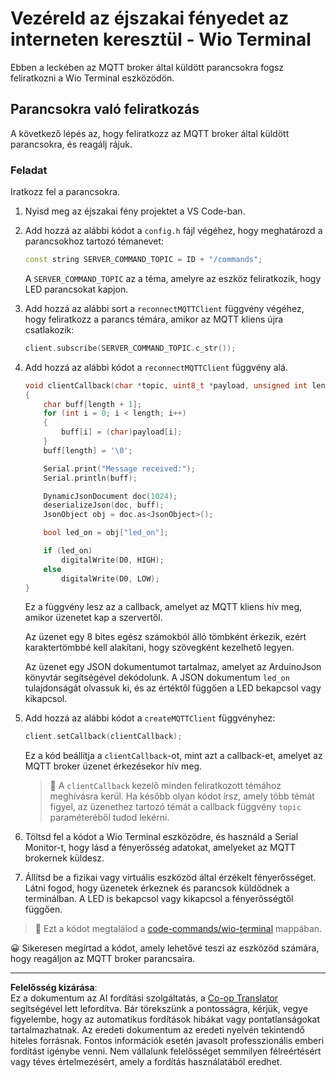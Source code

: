 <!--
CO_OP_TRANSLATOR_METADATA:
{
  "original_hash": "6754c915dae64ba70fcd5e52c37f3adf",
  "translation_date": "2025-08-27T22:11:05+00:00",
  "source_file": "1-getting-started/lessons/4-connect-internet/wio-terminal-commands.md",
  "language_code": "hu"
}
-->
# Vezéreld az éjszakai fényedet az interneten keresztül - Wio Terminal

Ebben a leckében az MQTT broker által küldött parancsokra fogsz feliratkozni a Wio Terminal eszközödön.

## Parancsokra való feliratkozás

A következő lépés az, hogy feliratkozz az MQTT broker által küldött parancsokra, és reagálj rájuk.

### Feladat

Iratkozz fel a parancsokra.

1. Nyisd meg az éjszakai fény projektet a VS Code-ban.

1. Add hozzá az alábbi kódot a `config.h` fájl végéhez, hogy meghatározd a parancsokhoz tartozó témanevet:

    ```cpp
    const string SERVER_COMMAND_TOPIC = ID + "/commands";
    ```

    A `SERVER_COMMAND_TOPIC` az a téma, amelyre az eszköz feliratkozik, hogy LED parancsokat kapjon.

1. Add hozzá az alábbi sort a `reconnectMQTTClient` függvény végéhez, hogy feliratkozz a parancs témára, amikor az MQTT kliens újra csatlakozik:

    ```cpp
    client.subscribe(SERVER_COMMAND_TOPIC.c_str());
    ```

1. Add hozzá az alábbi kódot a `reconnectMQTTClient` függvény alá.

    ```cpp
    void clientCallback(char *topic, uint8_t *payload, unsigned int length)
    {
        char buff[length + 1];
        for (int i = 0; i < length; i++)
        {
            buff[i] = (char)payload[i];
        }
        buff[length] = '\0';
    
        Serial.print("Message received:");
        Serial.println(buff);
    
        DynamicJsonDocument doc(1024);
        deserializeJson(doc, buff);
        JsonObject obj = doc.as<JsonObject>();
    
        bool led_on = obj["led_on"];
    
        if (led_on)
            digitalWrite(D0, HIGH);
        else
            digitalWrite(D0, LOW);
    }
    ```

    Ez a függvény lesz az a callback, amelyet az MQTT kliens hív meg, amikor üzenetet kap a szervertől.

    Az üzenet egy 8 bites egész számokból álló tömbként érkezik, ezért karaktertömbbé kell alakítani, hogy szövegként kezelhető legyen.

    Az üzenet egy JSON dokumentumot tartalmaz, amelyet az ArduinoJson könyvtár segítségével dekódolunk. A JSON dokumentum `led_on` tulajdonságát olvassuk ki, és az értéktől függően a LED bekapcsol vagy kikapcsol.

1. Add hozzá az alábbi kódot a `createMQTTClient` függvényhez:

    ```cpp
    client.setCallback(clientCallback);
    ```

    Ez a kód beállítja a `clientCallback`-ot, mint azt a callback-et, amelyet az MQTT broker üzenet érkezésekor hív meg.

    > 💁 A `clientCallback` kezelő minden feliratkozott témához meghívásra kerül. Ha később olyan kódot írsz, amely több témát figyel, az üzenethez tartozó témát a callback függvény `topic` paraméteréből tudod lekérni.

1. Töltsd fel a kódot a Wio Terminal eszközödre, és használd a Serial Monitor-t, hogy lásd a fényerősség adatokat, amelyeket az MQTT brokernek küldesz.

1. Állítsd be a fizikai vagy virtuális eszközöd által érzékelt fényerősséget. Látni fogod, hogy üzenetek érkeznek és parancsok küldődnek a terminálban. A LED is bekapcsol vagy kikapcsol a fényerősségtől függően.

> 💁 Ezt a kódot megtalálod a [code-commands/wio-terminal](../../../../../1-getting-started/lessons/4-connect-internet/code-commands/wio-terminal) mappában.

😀 Sikeresen megírtad a kódot, amely lehetővé teszi az eszközöd számára, hogy reagáljon az MQTT broker parancsaira.

---

**Felelősség kizárása**:  
Ez a dokumentum az AI fordítási szolgáltatás, a [Co-op Translator](https://github.com/Azure/co-op-translator) segítségével lett lefordítva. Bár törekszünk a pontosságra, kérjük, vegye figyelembe, hogy az automatikus fordítások hibákat vagy pontatlanságokat tartalmazhatnak. Az eredeti dokumentum az eredeti nyelvén tekintendő hiteles forrásnak. Fontos információk esetén javasolt professzionális emberi fordítást igénybe venni. Nem vállalunk felelősséget semmilyen félreértésért vagy téves értelmezésért, amely a fordítás használatából eredhet.